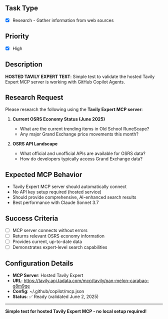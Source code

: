 ## Task Type
- [x] Research - Gather information from web sources

## Priority
- [x] High

## Description
**HOSTED TAVILY EXPERT TEST**: Simple test to validate the hosted Tavily Expert MCP server is working with GitHub Copilot Agents.

## Research Request
Please research the following using the **Tavily Expert MCP server**:

1. **Current OSRS Economy Status (June 2025)**
   - What are the current trending items in Old School RuneScape?
   - Any major Grand Exchange price movements this month?

2. **OSRS API Landscape**
   - What official and unofficial APIs are available for OSRS data?
   - How do developers typically access Grand Exchange data?

## Expected MCP Behavior
- Tavily Expert MCP server should automatically connect
- No API key setup required (hosted service)
- Should provide comprehensive, AI-enhanced search results
- Best performance with Claude Sonnet 3.7

## Success Criteria
- [ ] MCP server connects without errors
- [ ] Returns relevant OSRS economy information
- [ ] Provides current, up-to-date data
- [ ] Demonstrates expert-level search capabilities

## Configuration Details
- **MCP Server**: Hosted Tavily Expert
- **URL**: https://tavily.api.tadata.com/mcp/tavily/pan-melon-carabao-g8m9ge
- **Config**: ~/.github/copilot/mcp.json
- **Status**: ✅ Ready (validated June 2, 2025)

---
**Simple test for hosted Tavily Expert MCP - no local setup required!**
